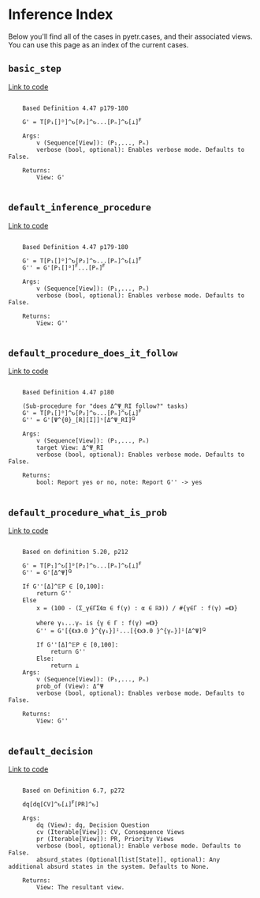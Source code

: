 # Inference Index

Below you'll find all of the cases in pyetr.cases, and their associated views. You can use this page as an index of the current cases.

## `basic_step`
[Link to code](https://github.com/dreamingspires/PyETR/blob/master/pyetr/inference.py#L30)


```

    Based Definition 4.47 p179-180

    G' = T[P₁[]ᴰ]^↻[P₂]^↻...[Pₙ]^↻[⊥]ꟳ

    Args:
        v (Sequence[View]): (P₁,..., Pₙ)
        verbose (bool, optional): Enables verbose mode. Defaults to False.

    Returns:
        View: G'
    
```

## `default_inference_procedure`
[Link to code](https://github.com/dreamingspires/PyETR/blob/master/pyetr/inference.py#L52)


```

    Based Definition 4.47 p179-180

    G' = T[P₁[]ᴰ]^↻[P₂]^↻...[Pₙ]^↻[⊥]ꟳ
    G'' = G'[P₁[]ᴰ]ꟳ...[Pₙ]ꟳ

    Args:
        v (Sequence[View]): (P₁,..., Pₙ)
        verbose (bool, optional): Enables verbose mode. Defaults to False.

    Returns:
        View: G''
    
```

## `default_procedure_does_it_follow`
[Link to code](https://github.com/dreamingspires/PyETR/blob/master/pyetr/inference.py#L91)


```

    Based Definition 4.47 p180

    (Sub-procedure for "does Δ^Ψ_RI follow?" tasks)
    G' = T[P₁[]ᴰ]^↻[P₂]^↻...[Pₙ]^↻[⊥]ꟳ
    G'' = G'[Ψ^{0}_[R][I]]ˢ[Δ^Ψ_RI]ꟴ

    Args:
        v (Sequence[View]): (P₁,..., Pₙ)
        target View: Δ^Ψ_RI
        verbose (bool, optional): Enables verbose mode. Defaults to False.

    Returns:
        bool: Report yes or no, note: Report G'' -> yes
    
```

## `default_procedure_what_is_prob`
[Link to code](https://github.com/dreamingspires/PyETR/blob/master/pyetr/inference.py#L135)


```

    Based on definition 5.20, p212

    G' = T[P₁]^↻[]ᴰ[P₂]^↻...[Pₙ]^↻[⊥]ꟳ
    G'' = G'[Δ^Ψ]ꟴ

    If G''[Δ]^𝔼P ∈ [0,100]:
        return G''
    Else
        x = (100 - (Σ_γ∈ΓΣ《α ∈ f(γ) : α ∈ ℝ》)) / #{γ∈Γ : f(γ) =《》}

        where γ₁...γₙ is {γ ∈ Γ : f(γ) =《》}
        G'' = G'[{《x》.0 }^{γ₁}]ᴵ...[{《x》.0 }^{γₙ}]ᴵ[Δ^Ψ]ꟴ

        If G''[Δ]^𝔼P ∈ [0,100]:
            return G''
        Else:
            return ⊥
    Args:
        v (Sequence[View]): (P₁,..., Pₙ)
        prob_of (View): Δ^Ψ
        verbose (bool, optional): Enables verbose mode. Defaults to False.

    Returns:
        View: G''
    
```

## `default_decision`
[Link to code](https://github.com/dreamingspires/PyETR/blob/master/pyetr/inference.py#L229)


```

    Based on Definition 6.7, p272

    dq[dq[CV]^↻[⊥]ꟳ[PR]^↻]

    Args:
        dq (View): dq, Decision Question
        cv (Iterable[View]): CV, Consequence Views
        pr (Iterable[View]): PR, Priority Views
        verbose (bool, optional): Enable verbose mode. Defaults to False.
        absurd_states (Optional[list[State]], optional): Any additional absurd states in the system. Defaults to None.

    Returns:
        View: The resultant view.
    
```